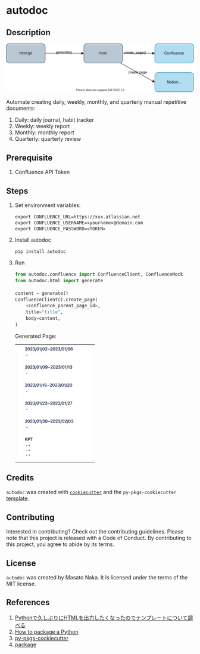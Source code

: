 # autodoc

## Description

![](docs/diagram.drawio.svg)

Automate creating daily, weekly, monthly, and quarterly manual repetitive documents:

1. Daily: daily journal, habit tracker
1. Weekly: weekly report
1. Monthly: monthly report
1. Quarterly: quarterly review

## Prerequisite

1. Confluence API Token

## Steps

1. Set environment variables:

    ```
    export CONFLUENCE_URL=https://xxx.atlassian.net
    export CONFLUENCE_USERNAME=<yourname>@domain.com
    export CONFLUENCE_PASSWORD=<TOKEN>
    ```

1. Install autodoc
    ```
    pip install autodoc
    ```

1. Run
    ```python
    from autodoc.confluence import ConfluenceClient, ConfluenceMock
    from autodoc.html import generate

    content = generate()
    ConfluenceClient().create_page(
        <confluence_parent_page_id>,
        title="title",
        body=content,
    )

    ```

    Generated Page:

    <table><tr><td>
    <img src="docs/confluence_page_0.png" width="200px" />
    </td></tr></table>

## Credits

`autodoc` was created with [`cookiecutter`](https://cookiecutter.readthedocs.io/en/latest/) and the `py-pkgs-cookiecutter` [template](https://github.com/py-pkgs/py-pkgs-cookiecutter).

## Contributing

Interested in contributing? Check out the contributing guidelines. Please note that this project is released with a Code of Conduct. By contributing to this project, you agree to abide by its terms.

## License

`autodoc` was created by Masato Naka. It is licensed under the terms of the MIT license.

## References
1. [Pythonで久しぶりにHTMLを出力したくなったのでテンプレートについて調べる](https://qiita.com/mima_ita/items/5405109b3b9e2db42332)
1. [How to package a Python](https://py-pkgs.org/03-how-to-package-a-python)
1. [py-pkgs-cookiecutter](https://github.com/py-pkgs/py-pkgs-cookiecutter)
1. [package](https://packaging.python.org/en/latest/tutorials/packaging-projects/)
